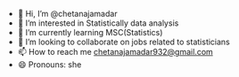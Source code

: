 - 👋 Hi, I’m @chetanajamadar
- 👀 I’m interested in Statistically data analysis
- 🌱 I’m currently learning MSC(Statistics)
- 💞️ I’m looking to collaborate on jobs related to statisticians
- 📫 How to reach me chetanajamadar932@gmail.com
- 😄 Pronouns: she

<!---
chetanajamadar/chetanajamadar is a ✨ special ✨ repository because its `README.md` (this file) appears on your GitHub profile.
You can click the Preview link to take a look at your changes.
--->
